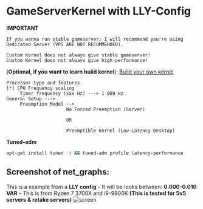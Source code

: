 # GameServerKernel with LLY-Config

**IMPORTANT**
```
If you wanna run stable gameserver; I will recommend you're using Dedicated Server (VPS ARE NOT RECOMMENDED).
```

```
Custom Kernel does not always give stable gameserver!
Custom Kernel does not always give high-performance!
```

(**Optional, if you want to learn build kernel**): [Build your own kernel](https://forums.alliedmods.net/showpost.php?p=2678711)

```
Processor type and features
[*] CPU Frequency scaling
     Timer frequency (xxx Hz) ---> 1 000 Hz
General Setup --->
     Preemption Model -->
                      No Forced Preemption (Server)
                      
                      OR
                      
                      Preemptible Kernel (Low-Latency Desktop)
```

**Tuned-adm**
```sh
apt-get install tuned -y && tuned-adm profile latency-performance
```

## Screenshot of net_graphs:
This is a example from a **LLY config** - It will be looks between: **0.000-0.010 VAR** - This is from Ryzen 7 3700X and i9-9900K **(This is tested for 5v5 servers & retake servers)**
![screen](https://i.gyazo.com/c1d31dcfad0f616b7c66df09693a94c7.jpg)
